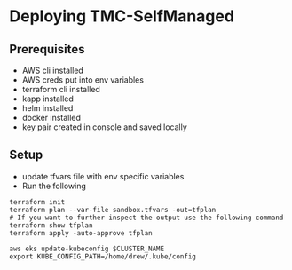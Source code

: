 # Deploying TMC-SelfManaged


## Prerequisites
- AWS cli installed
- AWS creds put into env variables
- terraform cli installed
- kapp installed
- helm installed
- docker installed
- key pair created in console and saved locally

## Setup

- update tfvars file with env specific variables
- Run the following

```
terraform init
terraform plan --var-file sandbox.tfvars -out=tfplan
# If you want to further inspect the output use the following command
terraform show tfplan
terraform apply -auto-approve tfplan
```

```
aws eks update-kubeconfig $CLUSTER_NAME
export KUBE_CONFIG_PATH=/home/drew/.kube/config
```
